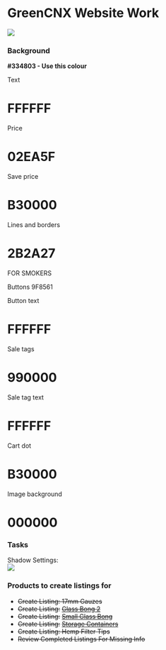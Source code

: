 
# GreenCNX Website Work

![](https://images.amplenote.com/f8079c26-dc31-11ec-b1f0-56e83c2ff761/9655f56d-a3c8-4e20-95f9-38a0a81eef3e.jpg)

### Background

**#334803 - Use this colour**

Text
 # FFFFFF

Price
 # 02EA5F

Save price
 # B30000

Lines and borders
 # 2B2A27

FOR SMOKERS

Buttons
9F8561

Button text
 # FFFFFF

Sale tags

 # 990000

Sale tag text
 # FFFFFF

Cart dot
 # B30000

Image background
 # 000000

### Tasks

Shadow Settings:  
![](https://images.amplenote.com/f8079c26-dc31-11ec-b1f0-56e83c2ff761/af132644-b781-470d-b47e-c527752b6219.jpg)


### Products to create listings for
-   ~~Create Listing: 17mm Gauzes~~
-   ~~Create Listing:~~ [~~Glass Bong 2~~](https://www.dhgate.com/product/honeycomb-percolater-14-5mm-bong-glass-straight/398499195.html)
-   ~~Create Listing:~~ [~~Small Glass Bong~~](https://www.dhgate.com/product/d-k-exclusive-smallest-glass-hookah-bong/693518402.html?)
-   ~~Create Listing:~~ [~~Storage Containers~~](https://www.lazada.co.th/products/150-i1508554111-s6500238022.html?dsource=share&laz_share_info=323547842_100_100_10644957_313402210_null&laz_token=d23c6ba252078a829644037009056ee6&exlaz=e_iqeJxmuQOjPGip8qo24MCSTeQCjDld4siVQ4kY1ODqrCXvTKdNAtBb55%2BgIiSkmNnXkPoNuoMIIpR8IEI%2FLi1U0sC6tUOx2TD3WnASIas1Y%3D&sub_aff_id=social_share&sub_id2=323547842&sub_id3=10644957&sub_id6=CPI_EXLAZ)
-   ~~Create Listing: Hemp Filter Tips~~
-   ~~Review Completed Listings For Missing Info~~
